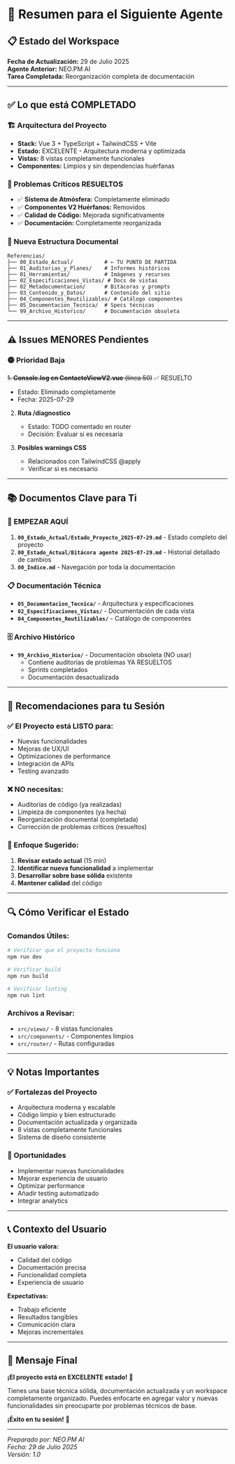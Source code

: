 # 🚀 Resumen para el Siguiente Agente

## 📋 Estado del Workspace

**Fecha de Actualización:** 29 de Julio 2025  
**Agente Anterior:** NEO.PM AI  
**Tarea Completada:** Reorganización completa de documentación

---

## ✅ Lo que está COMPLETADO

### 🏗️ Arquitectura del Proyecto
- **Stack:** Vue 3 + TypeScript + TailwindCSS + Vite
- **Estado:** EXCELENTE - Arquitectura moderna y optimizada
- **Vistas:** 8 vistas completamente funcionales
- **Componentes:** Limpios y sin dependencias huérfanas

### 🧹 Problemas Críticos RESUELTOS
- ✅ **Sistema de Atmósfera:** Completamente eliminado
- ✅ **Componentes V2 Huérfanos:** Removidos
- ✅ **Calidad de Código:** Mejorada significativamente
- ✅ **Documentación:** Completamente reorganizada

### 📁 Nueva Estructura Documental
```
Referencias/
├── 00_Estado_Actual/          # ← TU PUNTO DE PARTIDA
├── 01_Auditorias_y_Planes/    # Informes históricos
├── 01_Herramientas/           # Imágenes y recursos
├── 02_Especificaciones_Vistas/ # Docs de vistas
├── 02_Metadocumentacion/      # Bitácoras y prompts
├── 03_Contenido_y_Datos/      # Contenido del sitio
├── 04_Componentes_Reutilizables/ # Catálogo componentes
├── 05_Documentacion_Tecnica/  # Specs técnicas
└── 99_Archivo_Historico/      # Documentación obsoleta
```

---

## ⚠️ Issues MENORES Pendientes

### 🟡 Prioridad Baja
~~1. **Console.log en ContactoViewV2.vue** (línea 50)~~ ✅ RESUELTO
   - Estado: Eliminado completamente
   - Fecha: 2025-07-29

2. **Ruta /diagnostico**
   - Estado: TODO comentado en router
   - Decisión: Evaluar si es necesaria

3. **Posibles warnings CSS**
   - Relacionados con TailwindCSS @apply
   - Verificar si es necesario

---

## 📚 Documentos Clave para Ti

### 🎯 EMPEZAR AQUÍ
1. **`00_Estado_Actual/Estado_Proyecto_2025-07-29.md`** - Estado completo del proyecto
2. **`00_Estado_Actual/Bitácora agente 2025-07-29.md`** - Historial detallado de cambios
3. **`00_Índice.md`** - Navegación por toda la documentación

### 📋 Documentación Técnica
- **`05_Documentacion_Tecnica/`** - Arquitectura y especificaciones
- **`02_Especificaciones_Vistas/`** - Documentación de cada vista
- **`04_Componentes_Reutilizables/`** - Catálogo de componentes

### 🗄️ Archivo Histórico
- **`99_Archivo_Historico/`** - Documentación obsoleta (NO usar)
  - Contiene auditorías de problemas YA RESUELTOS
  - Sprints completados
  - Documentación desactualizada

---

## 🚀 Recomendaciones para tu Sesión

### ✅ El Proyecto está LISTO para:
- Nuevas funcionalidades
- Mejoras de UX/UI
- Optimizaciones de performance
- Integración de APIs
- Testing avanzado

### ❌ NO necesitas:
- Auditorías de código (ya realizadas)
- Limpieza de componentes (ya hecha)
- Reorganización documental (completada)
- Corrección de problemas críticos (resueltos)

### 🎯 Enfoque Sugerido:
1. **Revisar estado actual** (15 min)
2. **Identificar nueva funcionalidad** a implementar
3. **Desarrollar sobre base sólida** existente
4. **Mantener calidad** del código

---

## 🔍 Cómo Verificar el Estado

### Comandos Útiles:
```bash
# Verificar que el proyecto funciona
npm run dev

# Verificar build
npm run build

# Verificar linting
npm run lint
```

### Archivos a Revisar:
- `src/views/` - 8 vistas funcionales
- `src/components/` - Componentes limpios
- `src/router/` - Rutas configuradas

---

## 💡 Notas Importantes

### ✅ Fortalezas del Proyecto
- Arquitectura moderna y escalable
- Código limpio y bien estructurado
- Documentación actualizada y organizada
- 8 vistas completamente funcionales
- Sistema de diseño consistente

### 🎯 Oportunidades
- Implementar nuevas funcionalidades
- Mejorar experiencia de usuario
- Optimizar performance
- Añadir testing automatizado
- Integrar analytics

---

## 📞 Contexto del Usuario

**El usuario valora:**
- Calidad del código
- Documentación precisa
- Funcionalidad completa
- Experiencia de usuario

**Expectativas:**
- Trabajo eficiente
- Resultados tangibles
- Comunicación clara
- Mejoras incrementales

---

## 🎉 Mensaje Final

**¡El proyecto está en EXCELENTE estado!** 🚀

Tienes una base técnica sólida, documentación actualizada y un workspace completamente organizado. Puedes enfocarte en agregar valor y nuevas funcionalidades sin preocuparte por problemas técnicos de base.

**¡Éxito en tu sesión!** 💪

---

*Preparado por: NEO.PM AI*  
*Fecha: 29 de Julio 2025*  
*Versión: 1.0*